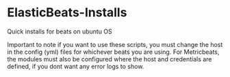 # ElasticBeats-Installs
Quick installs for beats on ubuntu OS

Important to note if you want to use these scripts, you must change the host in the config (yml) files for whichever beats you are using.
For Metricbeats, the modules must also be configured where the host and credentials are defined, if you dont want any error logs to show.
